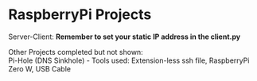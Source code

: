 # RaspberryPi Projects

Server-Client: **Remember to set your static IP address in the client.py**


Other Projects completed but not shown: <br/>
Pi-Hole (DNS Sinkhole) - Tools used: Extension-less ssh file, RaspberryPi Zero W, USB Cable
